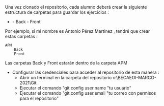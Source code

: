 Una vez clonado el repositorio, cada alumno deberá crear la siguiente estructura de carpetas para guardar los ejercicios :

- <Iniciales del Nombre>
    - Back
    - Front


Por ejemplo, si mi nombre es Antonio Pérez Martínez , tendré que crear estas carpetas :

    APM
        Back
        Front
    
Las carpetas Back y Front estarán dentro de la carpeta APM


* Configurar las credenciales para acceder al repositorio de esta manera :
    - Abrir un terminal en la carpeta del repositorio c:\BECAEOI-MARCO-2021\Git
    - Ejecutar el comando "git config user.name "tu usuario"
    - Ejecutar el comando "git config user.email "tu correo con permisos para el repositorio"

